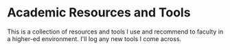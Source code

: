 # Academic Resources and Tools

This is a collection of resources and tools I use and recommend to faculty in a higher-ed environment. I'll log any new tools I come across.

